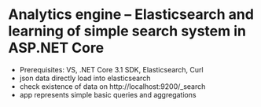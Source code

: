 # Analytics engine – Elasticsearch and learning of simple search system in ASP.NET Core

- Prerequisites: VS, .NET Core 3.1 SDK, Elasticsearch, Curl
- json data directly load into elasticsearch
- check existence of data on http://localhost:9200/_search
- app represents simple basic queries and aggregations
